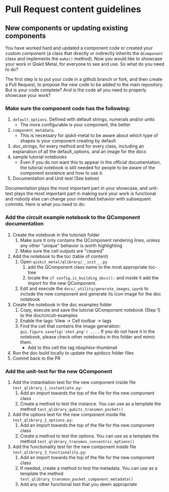 # Pull Request content guidelines

## New components or updating existing components

You have worked hard and updated a component code or created your custom component (a class that directly or indirectly inherits the `QComponent` class and implements the `make()` method). Now you would like to showcase your work in Qiskit Metal, for everyone to see and use. So what do you need to do?

The first step is to put your code in a github branch or fork, and then create a Pull Request, to propose the new code to be added to the main repository. But is your code complete? And is the code all you need to properly showcase your work?

### Make sure the component code has the following:
1. `default_options`. Defined with default strings, numerals and/or units
    - The more configurable is your component, the better
2. `component_metadata`.
    - This is necessary for qiskit-metal to be aware about which type of shapes is your component creating by default
3. doc_strings, for every method and for every class, including an explanation of all the default_options, and an image for the docs
4. sample tutorial notebooks
    - Even if you do not want this to appear in the official documentation, the tutorial notebook is still needed for people to be aware of the component existence and how to use it.
5. Documentation and Unit-test (See below)

Documentation plays the most important part in your showcase, and unit-test plays the most important part in making sure your work is functional and nobody else can change your intended behavior with subsequent commits. Here is what you need to do:

### Add the circuit example notebook to the QComponent documentation
1. Create the notebook in the tutorials folder
    1. Make sure it only contains the QComponent rendering lines, unless any other "unique" behavior is worth highlighting
    1. Make sure the cell outputs are "cleared"
1. Add the notebook to the toc (table of content)
    1. Open `qiskit_metal/qlibrary/__init__.py`
        1. add the QComponent class name to the most appropriate toc-tree
        1. locate the `if config.is_building_docs():` and inside it add the import for the new QComponent.
    1. Edit and execute the `docs/_utility/generate_images.ipynb` to include the new component and generate its icon image for the doc notebook
1. Create the notebook in the doc examples folder
    1. Copy, execute and save the tutorial QComponent notebook (Step 1) to the doc/circuit-examples
    1. Enable the tags: View -> Cell toolbar -> tags
    1. Find the cell that contains the image generation: `gui.figure.savefig('shot.png') ...` . If you do not have it in the notebook, please check other notebooks in this folder and mimic them.
        - Add to this cell the tag nbsphinx-thumbnail
1. Run the doc build locally to update the apidocs folder files
1. Commit back to the PR


### Add the unit-test for the new QComponent
1. Add the instantiation test for the new component inside file `test_qlibrary_1_instantiate.py`:
    1. Add an import towards the top of the file for the new component class
    1. Create a method to test the instance. You can use as a template the method `test_qlibrary_qubits_transmon_pocket()`
1. Add the options test for the new component inside file `test_qlibrary_2_options.py`:
    1. Add an import towards the top of the file for the new component class
    1. Create a method to test the options. You can use as a template the method `test_qlibrary_transmon_concentric_options()`
1. Add the functionality test for the new component inside file `test_qlibrary_3_functionality.py`:
    1. Add an import towards the top of the file for the new component class
    1. If needed, create a method to test the metadata. You can use as a template the method `test_qlibrary_transmon_pocket_component_metadata()`
    1. Add any other functional test that you deem appropriate
